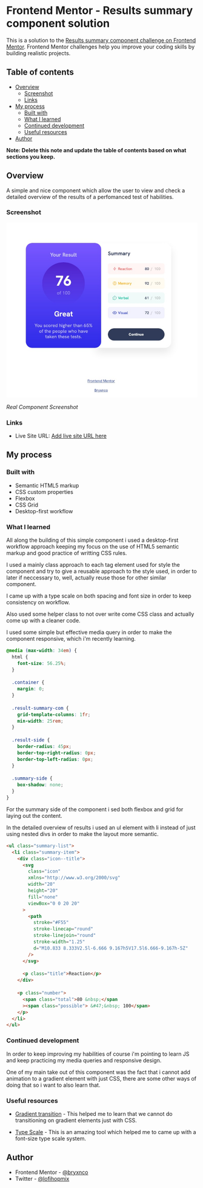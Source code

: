 # Frontend Mentor - Results summary component solution

This is a solution to the [Results summary component challenge on Frontend Mentor](https://www.frontendmentor.io/challenges/results-summary-component-CE_K6s0maV). Frontend Mentor challenges help you improve your coding skills by building realistic projects.

## Table of contents

- [Overview](#overview)
  - [Screenshot](#screenshot)
  - [Links](#links)
- [My process](#my-process)
  - [Built with](#built-with)
  - [What I learned](#what-i-learned)
  - [Continued development](#continued-development)
  - [Useful resources](#useful-resources)
- [Author](#author)

**Note: Delete this note and update the table of contents based on what sections you keep.**

## Overview

A simple and nice component which allow the user to view and check a detailed overview of the results of a perfomanced test of habilities.

### Screenshot

![Component Screenshot](component-screenshot.jpeg)

_Real Component Screenshot_

### Links

- Live Site URL: [Add live site URL here](bryxncomponent.netlify.app)

## My process

### Built with

- Semantic HTML5 markup
- CSS custom properties
- Flexbox
- CSS Grid
- Desktop-first workflow

### What I learned

All along the building of this simple component i used a desktop-first workflow approach keeping my focus on the use of HTML5 semantic markup and good practice of writting CSS rules.

I used a mainly class approach to each tag element used for style the component and try to give a reusable approach to the style used, in order to later if neccessary to, well, actually reuse those for other similar component.

I came up with a type scale on both spacing and font size in order to keep consistency on workflow.

Also used some helper class to not over write come CSS class and actually come up with a cleaner code.

I used some simple but effective media query in order to make the component responsive, which i'm recently learning.

```css
@media (max-width: 34em) {
  html {
    font-size: 56.25%;
  }

  .container {
    margin: 0;
  }

  .result-summary-com {
    grid-template-columns: 1fr;
    min-width: 25rem;
  }

  .result-side {
    border-radius: 45px;
    border-top-right-radius: 0px;
    border-top-left-radius: 0px;
  }

  .summary-side {
    box-shadow: none;
  }
}
```

For the summary side of the component i sed both flexbox and grid for laying out the content.

In the detailed overview of results i used an ul element with li instead of just using nested divs in order to make the layout more semantic.

```html
<ul class="summary-list">
  <li class="summary-item">
    <div class="icon--title">
      <svg
        class="icon"
        xmlns="http://www.w3.org/2000/svg"
        width="20"
        height="20"
        fill="none"
        viewBox="0 0 20 20"
      >
        <path
          stroke="#F55"
          stroke-linecap="round"
          stroke-linejoin="round"
          stroke-width="1.25"
          d="M10.833 8.333V2.5l-6.666 9.167h5V17.5l6.666-9.167h-5Z"
        />
      </svg>

      <p class="title">Reaction</p>
    </div>

    <p class="number">
      <span class="total">80 &nbsp;</span
      ><span class="possible"> &#47;&nbsp; 100</span>
    </p>
  </li>
</ul>
```

### Continued development

In order to keep improving my habilities of course i'm pointing to learn JS and keep practicing my media queries and responsive design.

One of my main take out of this component was the fact that i cannot add animation to a gradient element with just CSS, there are some other ways of doing that so i want to also learn that.

### Useful resources

- [Gradient transition](https://css-tricks.com/transitioning-gradients/) - This helped me to learn that we cannot do transitioning on gradient elements just with CSS.

- [Type Scale](https://type-scale.com) - This is an amazing tool which helped me to came up with a font-size type scale system.

## Author

- Frontend Mentor - [@bryxnco](https://www.frontendmentor.io/profile/bryxnco)
- Twitter - [@lofihopmix](https://twitter.com/lofihopmix)
